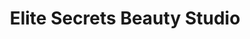 ---
title: "Elite Secrets Beauty Studio"
url: /baltimore/elite-secrets-beauty-studio/
shop: beauty
---